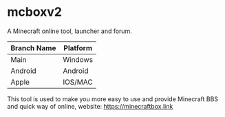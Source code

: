 # mcboxv2
A Minecraft online tool, launcher and forum.

| Branch Name  | Platform  |
|---|---|
| Main  | Windows  |
| Android| Android |
| Apple| IOS/MAC|


This tool is used to make you more easy to use and provide Minecraft BBS and quick way of online, website: https://minecraftbox.link
